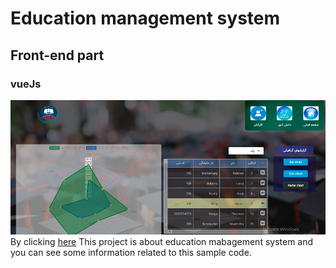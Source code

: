 # Education management system
## Front-end part
### vueJs
![Education management system](school1.png)
By clicking [here](https://reza-pishva.github.io/2-SchoolPreject-VueJS/)  This project is about education mabagement system and  you can see some information related to this sample code.
